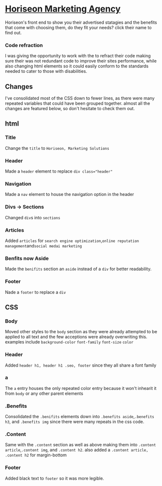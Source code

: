 # [Horiseon Marketing Agency](https://drkeck.github.io/Horiseon-Social-solutions/)
Horiseon's front end to show you their advertised statagies and the benefits that come with choosing them, do they fit your needs? click their name to find out.

### Code refraction
I was giving the opportunity to work with the to refract their code making sure their was not redundant code to improve their sites performance, while also changing html elements so it could easily conform to the standards needed to cater to those with disabilities.



## Changes
I've consolidated most of the CSS down to fewer lines, as there were many repeated variables that could have been grouped together. almost all the changes are featured below, so don't hesitate to check them out.

## html

### Title
Change the `title` to `Horiseon, Marketing Solutions`

### Header
Made a `header` element to replace `div class="header"`

### Navigation
Made a `nav` element to house the navigation option in the header

### Divs -> Sections
Changed `div`s into `sections`

### Articles
Added `articles` for `search engine optimization`,`online reputation management`and`social medai marketing`

### Benfits now Aside
Made the `benifits` section an `aside` instead of a `div` for better readability.

### Footer 
Nade a `footer` to replace a `div`

## CSS

### Body
Moved other styles to the `body` section as they were already attempted to be applied to all text and the few acceptions were already overwriting this. examples include
`background-color`
`font-family` 
`font-size` 
`color`

### Header
Added `header h1, header h1 .seo, footer` since they all share a font family

### a
The `a` entry houses the only repeated color entry because it won't inhearit it from `body` or any other parent elements

### .Benefits
Consolidated the `.benifits` elements down into `.benefits aside`,`.benefits h3`, and `.benefits img` since there were many repeats in the css code.

### .Content
Same with the `.content` section as well as above making them into `.content article`,`.content img`, and `.content h2`. also added a `.content article, .content h2` for margin-bottom

### Footer
Added black text to `footer` so it was more legible.